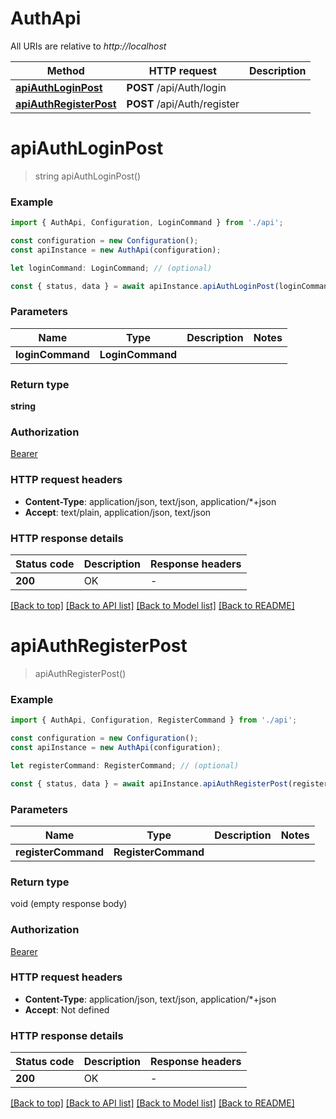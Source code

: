 # AuthApi

All URIs are relative to _http://localhost_

| Method                                          | HTTP request                | Description |
| ----------------------------------------------- | --------------------------- | ----------- |
| [**apiAuthLoginPost**](#apiauthloginpost)       | **POST** /api/Auth/login    |             |
| [**apiAuthRegisterPost**](#apiauthregisterpost) | **POST** /api/Auth/register |             |

# **apiAuthLoginPost**

> string apiAuthLoginPost()

### Example

```typescript
import { AuthApi, Configuration, LoginCommand } from './api';

const configuration = new Configuration();
const apiInstance = new AuthApi(configuration);

let loginCommand: LoginCommand; // (optional)

const { status, data } = await apiInstance.apiAuthLoginPost(loginCommand);
```

### Parameters

| Name             | Type             | Description | Notes |
| ---------------- | ---------------- | ----------- | ----- |
| **loginCommand** | **LoginCommand** |             |       |

### Return type

**string**

### Authorization

[Bearer](../README.md#Bearer)

### HTTP request headers

- **Content-Type**: application/json, text/json, application/\*+json
- **Accept**: text/plain, application/json, text/json

### HTTP response details

| Status code | Description | Response headers |
| ----------- | ----------- | ---------------- |
| **200**     | OK          | -                |

[[Back to top]](#) [[Back to API list]](../README.md#documentation-for-api-endpoints) [[Back to Model list]](../README.md#documentation-for-models) [[Back to README]](../README.md)

# **apiAuthRegisterPost**

> apiAuthRegisterPost()

### Example

```typescript
import { AuthApi, Configuration, RegisterCommand } from './api';

const configuration = new Configuration();
const apiInstance = new AuthApi(configuration);

let registerCommand: RegisterCommand; // (optional)

const { status, data } = await apiInstance.apiAuthRegisterPost(registerCommand);
```

### Parameters

| Name                | Type                | Description | Notes |
| ------------------- | ------------------- | ----------- | ----- |
| **registerCommand** | **RegisterCommand** |             |       |

### Return type

void (empty response body)

### Authorization

[Bearer](../README.md#Bearer)

### HTTP request headers

- **Content-Type**: application/json, text/json, application/\*+json
- **Accept**: Not defined

### HTTP response details

| Status code | Description | Response headers |
| ----------- | ----------- | ---------------- |
| **200**     | OK          | -                |

[[Back to top]](#) [[Back to API list]](../README.md#documentation-for-api-endpoints) [[Back to Model list]](../README.md#documentation-for-models) [[Back to README]](../README.md)
